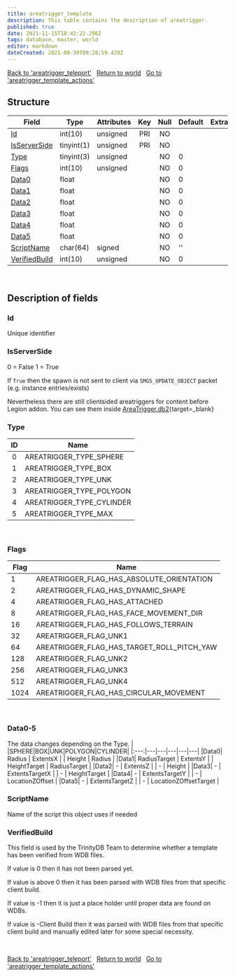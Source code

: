 ```yaml
---
title: areatrigger_template
description: This table contains the description of areatrigger.
published: true
date: 2021-11-15T18:42:22.296Z
tags: database, master, world
editor: markdown
dateCreated: 2021-08-30T09:28:59.429Z
---
```


<a href="https://dev.trinitycore.info/en/database/master/world/areatrigger_teleport" class="mt-5 v-btn v-btn--depressed v-btn--flat v-btn--outlined theme--light v-size--default darkblue--text text--lighten-3"><span class="v-btn__content"><i aria-hidden="true" class="v-icon notranslate v-icon--left mdi mdi-arrow-left theme--light"></i><span>Back to 'areatrigger_teleport'</span></span></a>&nbsp;&nbsp;&nbsp;<a href="https://dev.trinitycore.info/en/database/master/world/home" class="mt-5 v-btn v-btn--depressed v-btn--flat v-btn--outlined theme--light v-size--default darkblue--text text--lighten-3"><span class="v-btn__content"><i aria-hidden="true" class="v-icon notranslate v-icon--left mdi mdi-home-outline theme--light"></i><span>Return to world</span></span></a>&nbsp;&nbsp;&nbsp;<a href="https://dev.trinitycore.info/en/database/master/world/areatrigger_template_actions" class="mt-5 v-btn v-btn--depressed v-btn--flat v-btn--outlined theme--light v-size--default darkblue--text text--lighten-3"><span class="v-btn__content"><span>Go to 'areatrigger_template_actions'</span><i aria-hidden="true" class="v-icon notranslate v-icon--right mdi mdi-arrow-right theme--light"></i></span></a>

## Structure

| Field | Type | Attributes | Key | Null | Default | Extra | Comment |
| --- | --- | --- | :---: | :---: | --- | --- | --- |
| [Id](#id) | int(10) | unsigned | PRI | NO |  |  |  |
| [IsServerSide](#isserverside) | tinyint(1) | unsigned | PRI | NO |  |  |  |
| [Type](#type) | tinyint(3) | unsigned |  | NO | 0 |  |  |
| [Flags](#flags) | int(10) | unsigned |  | NO | 0 |  |  |
| [Data0](#data0-5) | float |  |  | NO | 0 |  |  |
| [Data1](#data0-5) | float |  |  | NO | 0 |  |  |
| [Data2](#data0-5) | float |  |  | NO | 0 |  |  |
| [Data3](#data0-5) | float |  |  | NO | 0 |  |  |
| [Data4](#data0-5) | float |  |  | NO | 0 |  |  |
| [Data5](#data0-5) | float |  |  | NO | 0 |  |  |
| [ScriptName](#scriptname) | char(64) | signed |  | NO | '' |  |  |
| [VerifiedBuild](#verifiedbuild) | int(10) | unsigned |  | NO | 0 |  |  |
&nbsp;
## Description of fields

### Id
Unique identifier
&nbsp;

### IsServerSide
0 = False
1 = True

If `True` then the spawn is not sent to client via `SMGS_UPDATE_OBJECT` packet (e.g. instance entries/exists)

Nevertheless there are still clientsided areatriggers for content before Legion addon.
You can see them inside [AreaTrigger.db2](https://wow.tools/dbc/?dbc=areatrigger){target=_blank}
&nbsp;

### Type
|ID|Name|
|:---:|---|
|0|AREATRIGGER_TYPE_SPHERE|
|1|AREATRIGGER_TYPE_BOX|
|2|AREATRIGGER_TYPE_UNK|
|3|AREATRIGGER_TYPE_POLYGON|
|4|AREATRIGGER_TYPE_CYLINDER|
|5|AREATRIGGER_TYPE_MAX|
&nbsp;

### Flags
|Flag|Name|
|---|--- |
|1|AREATRIGGER_FLAG_HAS_ABSOLUTE_ORIENTATION|
|2|AREATRIGGER_FLAG_HAS_DYNAMIC_SHAPE|
|4|AREATRIGGER_FLAG_HAS_ATTACHED|
|8|AREATRIGGER_FLAG_HAS_FACE_MOVEMENT_DIR|
|16|AREATRIGGER_FLAG_HAS_FOLLOWS_TERRAIN|
|32|AREATRIGGER_FLAG_UNK1|
|64|AREATRIGGER_FLAG_HAS_TARGET_ROLL_PITCH_YAW|
|128|AREATRIGGER_FLAG_UNK2|
|256|AREATRIGGER_FLAG_UNK3|
|512|AREATRIGGER_FLAG_UNK4|
|1024|AREATRIGGER_FLAG_HAS_CIRCULAR_MOVEMENT|
&nbsp;

### Data0-5
The data changes depending on the Type.
| |SPHERE|BOX|UNK|POLYGON|CYLINDER|
|:---:|---|---|---|---|---|
|Data0| Radius | ExtentsX | | Height | Radius |
|Data1| RadiusTarget | ExtentsY | | HeightTarget | RadiusTarget |
|Data2| - | ExtentsZ | | - | Height |
|Data3| - | ExtentsTargetX | | - | HeightTarget |
|Data4| - | ExtentsTargetY | | - | LocationZOffset |
|Data5| - | ExtentsTargetZ | | - | LocationZOffsetTarget |
&nbsp;

### ScriptName
Name of the script this object uses if needed
&nbsp;

### VerifiedBuild
This field is used by the TrinityDB Team to determine whether a template has been verified from WDB files.

If value is 0 then it has not been parsed yet.

If value is above 0 then it has been parsed with WDB files from that specific client build.

If value is -1 then it is just a place holder until proper data are found on WDBs.

If value is -Client Build then it was parsed with WDB files from that specific client build and manually edited later for some special necessity.

&nbsp;

<a href="https://dev.trinitycore.info/en/database/master/world/areatrigger_teleport" class="mt-5 v-btn v-btn--depressed v-btn--flat v-btn--outlined theme--light v-size--default darkblue--text text--lighten-3"><span class="v-btn__content"><i aria-hidden="true" class="v-icon notranslate v-icon--left mdi mdi-arrow-left theme--light"></i><span>Back to 'areatrigger_teleport'</span></span></a>&nbsp;&nbsp;&nbsp;<a href="https://dev.trinitycore.info/en/database/master/world/home" class="mt-5 v-btn v-btn--depressed v-btn--flat v-btn--outlined theme--light v-size--default darkblue--text text--lighten-3"><span class="v-btn__content"><i aria-hidden="true" class="v-icon notranslate v-icon--left mdi mdi-home-outline theme--light"></i><span>Return to world</span></span></a>&nbsp;&nbsp;&nbsp;<a href="https://dev.trinitycore.info/en/database/master/world/areatrigger_template_actions" class="mt-5 v-btn v-btn--depressed v-btn--flat v-btn--outlined theme--light v-size--default darkblue--text text--lighten-3"><span class="v-btn__content"><span>Go to 'areatrigger_template_actions'</span><i aria-hidden="true" class="v-icon notranslate v-icon--right mdi mdi-arrow-right theme--light"></i></span></a>

